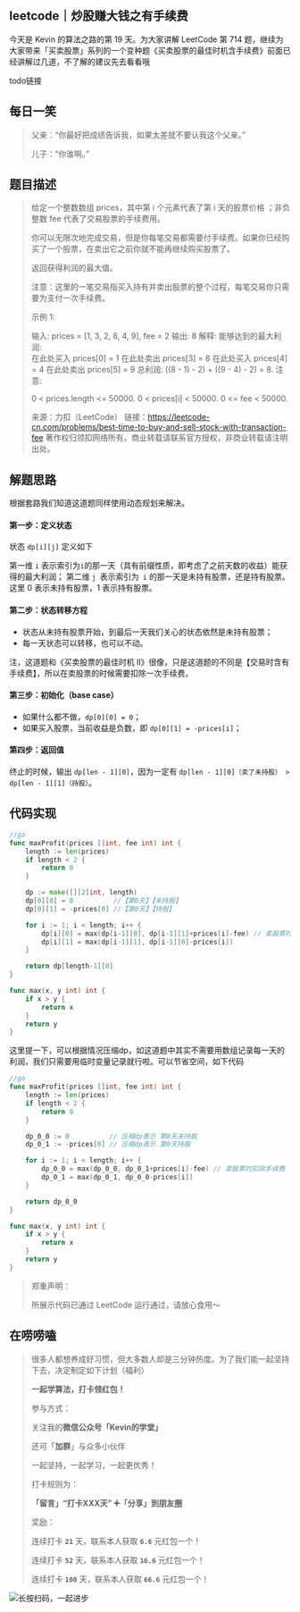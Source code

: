 ## leetcode｜炒股赚大钱之有手续费

今天是 Kevin 的算法之路的第 19 天。为大家讲解 LeetCode 第 714 题，继续为大家带来「买卖股票」系列的一个变种题《买卖股票的最佳时机含手续费》前面已经讲解过几道，不了解的建议先去看看哦

todo链接



## 每日一笑

> 父亲：“你最好把成绩告诉我，如果太差就不要认我这个父亲。”
>
> 儿子：“你谁啊。”



## 题目描述

> 给定一个整数数组 prices，其中第 i 个元素代表了第 i 天的股票价格 ；非负整数 fee 代表了交易股票的手续费用。
>
> 你可以无限次地完成交易，但是你每笔交易都需要付手续费。如果你已经购买了一个股票，在卖出它之前你就不能再继续购买股票了。
>
> 返回获得利润的最大值。
>
> 注意：这里的一笔交易指买入持有并卖出股票的整个过程，每笔交易你只需要为支付一次手续费。
>
> 示例 1:
>
> 输入: prices = [1, 3, 2, 8, 4, 9], fee = 2
> 输出: 8
> 解释: 能够达到的最大利润:  
> 在此处买入 prices[0] = 1
> 在此处卖出 prices[3] = 8
> 在此处买入 prices[4] = 4
> 在此处卖出 prices[5] = 9
> 总利润: ((8 - 1) - 2) + ((9 - 4) - 2) = 8.
> 注意:
>
> 0 < prices.length <= 50000.
> 0 < prices[i] < 50000.
> 0 <= fee < 50000.
>
> 来源：力扣（LeetCode）
> 链接：https://leetcode-cn.com/problems/best-time-to-buy-and-sell-stock-with-transaction-fee
> 著作权归领扣网络所有。商业转载请联系官方授权，非商业转载请注明出处。



## 解题思路

根据套路我们知道这道题同样使用动态规划来解决。

#### 第一步：定义状态

状态 `dp[i][j]` 定义如下

第一维 `i` 表示索引为` i `的那一天（具有前缀性质，即考虑了之前天数的收益）能获得的最大利润；
第二维 `j `表示索引为` i` 的那一天是未持有股票，还是持有股票。这里 0 表示未持有股票，1 表示持有股票。



#### 第二步：状态转移方程

- 状态从未持有股票开始，到最后一天我们关心的状态依然是未持有股票；
- 每一天状态可以转移，也可以不动。

注，这道题和《买卖股票的最佳时机 II》很像，只是这道题的不同是【交易时含有手续费】，所以在卖股票的时候需要扣除一次手续费。



#### 第三步：初始化（base case）

- 如果什么都不做，`dp[0][0] = 0`；
- 如果买入股票，当前收益是负数，即 `dp[0][1] = -prices[i]`；



#### 第四步：返回值

终止的时候，输出 `dp[len - 1][0]`，因为一定有 `dp[len - 1][0]（卖了未持股） > dp[len - 1][1]（持股）`。



## 代码实现

```go
//go
func maxProfit(prices []int, fee int) int {
	length := len(prices)
	if length < 2 {
		return 0
	}

	dp := make([][2]int, length)
	dp[0][0] = 0          //【第0天】【未持股】
	dp[0][1] = -prices[0] //【第0天】【持股】

	for i := 1; i < length; i++ {
		dp[i][0] = max(dp[i-1][0], dp[i-1][1]+prices[i]-fee) // 卖股票时扣除手续费
		dp[i][1] = max(dp[i-1][1], dp[i-1][0]-prices[i])
	}

	return dp[length-1][0]
}

func max(x, y int) int {
	if x > y {
		return x
	}
	return y
}
```

这里提一下，可以根据情况压缩dp，如这道题中其实不需要用数组记录每一天的利润，我们只需要用临时变量记录就行啦。可以节省空间，如下代码

```go
//go
func maxProfit(prices []int, fee int) int {
	length := len(prices)
	if length < 2 {
		return 0
	}

	dp_0_0 := 0          // 压缩dp表示 第0天未持股
	dp_0_1 := -prices[0] // 压缩dp表示 第0天持股

	for i := 1; i < length; i++ {
		dp_0_0 = max(dp_0_0, dp_0_1+prices[i]-fee) // 卖股票时扣除手续费
		dp_0_1 = max(dp_0_1, dp_0_0-prices[i])
	}

	return dp_0_0
}

func max(x, y int) int {
	if x > y {
		return x
	}
	return y
}
```



> 郑重声明：
>
> 所展示代码已通过 LeetCode 运行通过，请放心食用～



## 在唠唠嗑

> 很多人都想养成好习惯，但大多数人却是三分钟热度。为了我们能一起坚持下去，决定制定如下计划（福利）
>
> **一起学算法，打卡领红包！**
>
> 参与方式：
>
> 关注我的**微信公众号「Kevin的学堂」**
>
> 还可「**加群**」与众多小伙伴
>
> 一起坚持，一起学习，一起更优秀！
>
> 打卡规则为：
>
> **「留言」“打卡XXX天” ➕「分享」到朋友圈**
>
> 奖励：
>
> 连续打卡 **`21`** 天，联系本人获取 **`6.6`** 元红包一个！
>
> 连续打卡 **`52`** 天，联系本人获取 **`16.6`** 元红包一个！
>
> 连续打卡 **`100`** 天，联系本人获取 **`66.6`** 元红包一个！



![长按扫码，一起进步](http://wesub.ifree258.top/wesubQRCode-2.png)